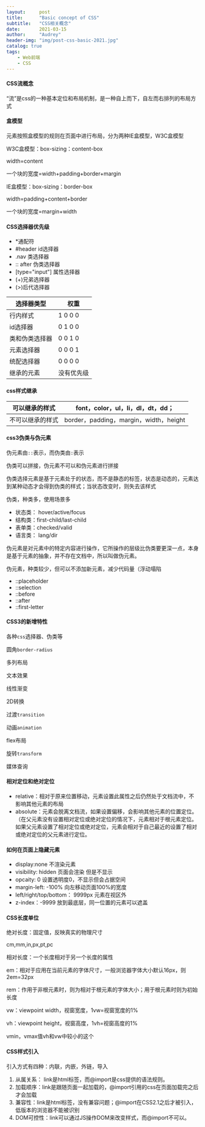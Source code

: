 ```yaml
---
layout:     post
title:      "Basic concept of CSS"
subtitle:   "CSS相关概念"
date:       2021-03-15
author:     "Audrey"
header-img: "img/post-css-basic-2021.jpg"
catalog: true
tags:
    - Web前端
    - CSS
---
```

#### CSS流概念

“流”是css的一种基本定位和布局机制，是一种自上而下，自左而右排列的布局方式



#### 盒模型

元素按照盒模型的规则在页面中进行布局，分为两种IE盒模型，W3C盒模型

W3C盒模型：box-sizing：content-box

width=content

一个块的宽度=width+padding+border+margin

IE盒模型：box-sizing：border-box

width=padding+content+border

一个块的宽度=margin+width



#### CSS选择器优先级

* *通配符
* #header id选择器
* .nav 类选择器
* :: after 伪类选择器
* [type="input"] 属性选择器
* (+)兄弟选择器
* (>)后代选择器

| 选择器类型     | 权重       |
| -------------- | ---------- |
| 行内样式       | 1 0 0 0    |
| id选择器       | 0 1 0 0    |
| 类和伪类选择器 | 0 0 1 0    |
| 元素选择器     | 0 0 0 1    |
| 统配选择器     | 0 0 0 0    |
| 继承的元素     | 没有优先级 |



#### css样式继承

| 可以继承的样式   | font，color，ul，li，dl，dt，dd；      |
| ---------------- | -------------------------------------- |
| 不可以继承的样式 | border，padding，margin，width，height |



#### css3伪类与伪元素

伪元素由`::`表示，而伪类由`:`表示

伪类可以拼接，伪元素不可以和伪元素进行拼接

伪类选择元素是基于元素处于的状态，而不是静态的标签，状态是动态的，元素达到某种动态才会得到伪类的样式；当状态改变时，则失去该样式

伪类，种类多，使用场景多

* 状态类： hover/active/focus
* 结构类：first-child/last-child
* 表单类：checked/valid
* 语言类： lang/dir



伪元素是对元素中的特定内容进行操作，它所操作的层级比伪类要更深一点，本身是基于元素的抽象，并不存在文档中，所以叫做伪元素。

伪元素，种类较少，但可以不添加新元素，减少代码量（浮动塌陷

* ::placeholder
* ::selection
* ::before
* ::after
* ::first-letter



#### CSS3的新增特性

各种`css`选择器、伪类等

圆角`border-radius`

多列布局

文本效果

线性渐变

2D转换

过渡`transition`

动画`animation`

flex布局

旋转`transform`

媒体查询



#### 相对定位和绝对定位

* relative：相对于原来位置移动，元素设置此属性之后仍然处于文档流中，不影响其他元素的布局
* absolute：元素会脱离文档流，如果设置偏移，会影响其他元素的位置定位。（在父元素没有设置相对定位或绝对定位的情况下，元素相对于根元素定位。如果父元素设置了相对定位或绝对定位，元素会相对于自己最近的设置了相对或绝对定位的父元素进行定位。



#### 如何在页面上隐藏元素

- display:none  不渲染元素
- visibility: hidden 页面会渲染 但是不显示
- opcaity: 0 设置透明度0，不显示但会占据空间
- margin-left: -100% 向左移动页面100%的宽度
- left/right/top/bottom： 9999px 元素在视区外
- z-index：-9999 放到最底层，同一位置的元素可以遮盖



#### CSS长度单位

绝对长度：固定值，反映真实的物理尺寸

cm,mm,in,px,pt,pc

相对长度：一个长度相对于另一个长度的属性

em：相对于应用在当前元素的字体尺寸，一般浏览器字体大小默认16px，则2em=32px

rem：作用于非根元素时，则为相对于根元素的字体大小；用于根元素时则为初始长度

vw：viewpoint width，视窗宽度，1vw=视窗宽度的1%

vh：viewpoint height，视窗高度，1vh=视窗高度的1%

vmin，vmax值vh和vw中较小的这个



#### CSS样式引入

引入方式有四种：内联，内嵌，外链，导入

1.  从属关系： link是html标签，而@import是css提供的语法规则。
2.  加载顺序：link是跟随页面一起加载的，@import引用的css在页面加载完之后才会加载
3.  兼容性：link是html标签，没有兼容问题；@import在CSS2.1之后才被引入，低版本的浏览器不能被识别
4.  DOM可控性：link可以通过JS操作DOM来改变样式，而@import不可以。